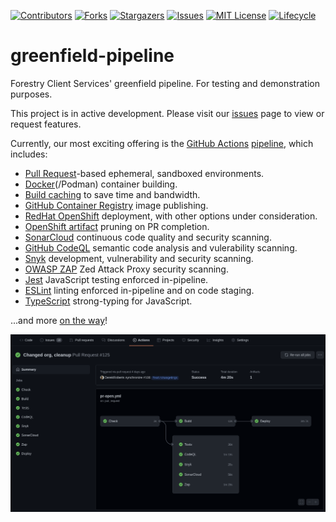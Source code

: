 <!-- PROJECT SHIELDS -->

[![Contributors](https://img.shields.io/github/contributors/bcgov/greenfield-pipeline)](/../../graphs/contributors)
[![Forks](https://img.shields.io/github/forks/bcgov/greenfield-pipeline)](/../../network/members)
[![Stargazers](https://img.shields.io/github/stars/bcgov/greenfield-pipeline)](/../../stargazers)
[![Issues](https://img.shields.io/github/issues/bcgov/greenfield-pipeline)](/../../issues)
[![MIT License](https://img.shields.io/github/license/bcgov/greenfield-pipeline.svg)](/LICENSE.md)
[![Lifecycle](https://img.shields.io/badge/Lifecycle-Experimental-339999)](https://github.com/bcgov/repomountie/blob/master/doc/lifecycle-badges.md)

# greenfield-pipeline
Forestry Client Services' greenfield pipeline.  For testing and demonstration purposes.

This project is in active development.  Please visit our [issues](https://github.com/bcgov/greenfield-pipeline/issues) page to view or request features.

Currently, our most exciting offering is the [GitHub Actions](https://github.com/bcgov/greenfield-pipeline/actions) [pipeline](https://github.com/bcgov/greenfield-pipeline/blob/main/.github/workflows/pr-open.yml), which includes:

* [Pull Request](https://github.com/bcgov/greenfield-pipeline/pulls)-based ephemeral, sandboxed environments.
* [Docker](https://github.com/marketplace/actions/build-and-push-docker-images)(/Podman) container building.
* [Build caching](https://github.com/marketplace/actions/cache) to save time and bandwidth.
* [GitHub Container Registry](https://github.com/bcgov/greenfield-pipeline/pkgs/container/greenfield-pipeline) image publishing.
* [RedHat OpenShift](https://www.redhat.com/en/technologies/cloud-computing/openshift) deployment, with other options under consideration.
* [OpenShift artifact](https://github.com/bcgov/greenfield-pipeline/blob/main/.github/workflows/pr-close.yml) pruning on PR completion.
* [SonarCloud](https://sonarcloud.io/) continuous code quality and security scanning.
* [GitHub CodeQL](https://codeql.github.com/) semantic code analysis and vulerability scanning.
* [Snyk](https://snyk.io/) development, vulnerability and security scanning.
* [OWASP ZAP](https://owasp.org/www-project-zap/) Zed Attack Proxy security scanning.
* [Jest](https://jestjs.io/) JavaScript testing enforced in-pipeline.
* [ESLint](https://eslint.org/) linting enforced in-pipeline and on code staging.
* [TypeScript](https://www.typescriptlang.org/) strong-typing for JavaScript.

...and more [on the way](https://github.com/bcgov/greenfield-pipeline/issues)!

![Pipeline Action](.github/graphics/pr2022-01-30.png)
